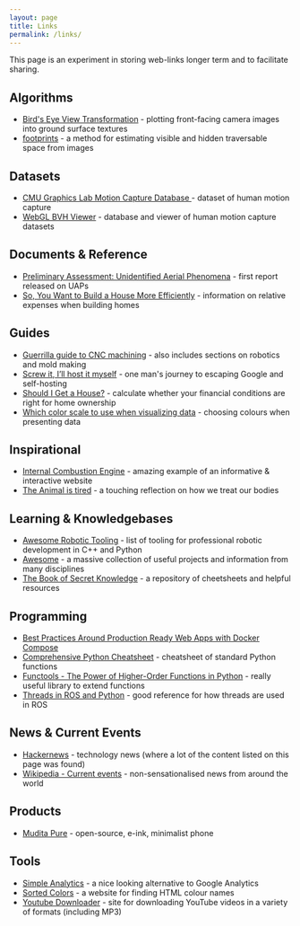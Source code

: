 ```yaml
---
layout: page
title: Links
permalink: /links/
---
```

This page is an experiment in storing web-links longer term and to facilitate sharing.

## Algorithms
* [Bird's Eye View Transformation](https://nikolasent.github.io/opencv/2017/05/07/Bird's-Eye-View-Transformation.html) - plotting front-facing camera images into ground surface textures
* [footprints](https://github.com/nianticlabs/footprints) - a method for estimating visible and hidden traversable space from images

## Datasets
* [CMU Graphics Lab Motion Capture Database ](http://mocap.cs.cmu.edu/) - dataset of human motion capture
* [WebGL BVH Viewer](http://mocap.cs.sfu.ca/index1d9d4.html?id=0007_Crawling001.bvh) - database and viewer of human motion capture datasets

## Documents & Reference
* [Preliminary Assessment:  Unidentified Aerial Phenomena](https://media.heartlandtv.com/documents/DNI+UAP+Assessment.pdf) - first report released on UAPs
* [So, You Want to Build a House More Efficiently](https://austinvernon.eth.link/blog/construction.html) - information on relative expenses when building homes

## Guides
* [Guerrilla guide to CNC machining](https://lcamtuf.coredump.cx/gcnc/) - also includes sections on robotics and mold making
* [Screw it, I’ll host it myself](https://www.markozivanovic.com/screw-it-ill-host-it-myself/) - one man's journey to escaping Google and self-hosting
* [Should I Get a House?](https://shouldigetahouse.com/) - calculate whether your financial conditions are right for home ownership
* [Which color scale to use when visualizing data](https://blog.datawrapper.de/which-color-scale-to-use-in-data-vis/) - choosing colours when presenting data

## Inspirational
* [Internal Combustion Engine](https://ciechanow.ski/internal-combustion-engine/) - amazing example of an informative & interactive website
* [The Animal is tired](http://www.robinhobb.com/blog/posts/38429) - a touching reflection on how we treat our bodies

## Learning & Knowledgebases
* [Awesome Robotic Tooling](https://project-awesome.org/protontypes/awesome-robotic-tooling) - list of tooling for professional robotic development in C++ and Python
* [Awesome](https://github.com/sindresorhus/awesome) - a massive collection of useful projects and information from many disciplines
* [The Book of Secret Knowledge](https://github.com/trimstray/the-book-of-secret-knowledge) - a repository of cheetsheets and helpful resources

## Programming
* [Best Practices Around Production Ready Web Apps with Docker Compose](https://nickjanetakis.com/blog/best-practices-around-production-ready-web-apps-with-docker-compose)
* [Comprehensive Python Cheatsheet](https://github.com/gto76/python-cheatsheet) - cheatsheet of standard Python functions
* [Functools - The Power of Higher-Order Functions in Python](https://martinheinz.dev/blog/52) - really useful library to extend functions
* [Threads in ROS and Python](https://martinheinz.dev/blog/52) - good reference for how threads are used in ROS

## News & Current Events
* [Hackernews](https://news.ycombinator.com/) - technology news (where a lot of the content listed on this page was found)
* [Wikipedia - Current events](https://en.wikipedia.org/wiki/Portal:Current_events) - non-sensationalised news from around the world

## Products
* [Mudita Pure](https://mudita.com/) - open-source, e-ink, minimalist phone

## Tools
* [Simple Analytics](https://simpleanalytics.com/) - a nice looking alternative to Google Analytics
* [Sorted Colors](https://enes.in/sorted-colors/) - a website for finding HTML colour names
* [Youtube Downloader](https://yt1s.com/en14) - site for downloading YouTube videos in a variety of formats (including MP3)




